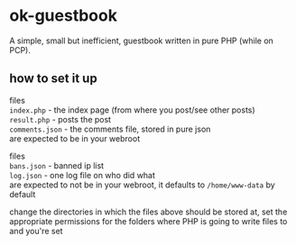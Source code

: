 # ok-guestbook
A simple, small but inefficient, guestbook written in pure PHP (while on PCP).  

## how to set it up
files  
`index.php` - the index page (from where you post/see other posts)  
`result.php` - posts the post  
`comments.json` - the comments file, stored in pure json  
are expected to be in your webroot  

files  
`bans.json` - banned ip list  
`log.json` - one log file on who did what  
are expected to not be in your webroot, it defaults to `/home/www-data` by default  

change the directories in which the files above should be stored at, set the appropriate permissions for the folders where PHP is going to write files to and you're set
